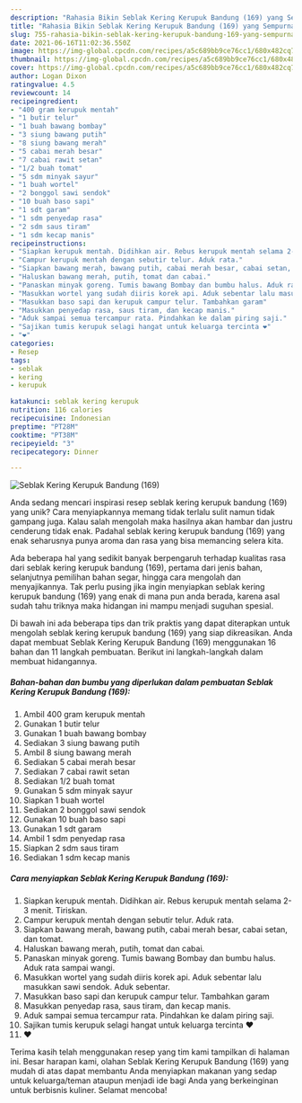 ```yaml
---
description: "Rahasia Bikin Seblak Kering Kerupuk Bandung (169) yang Sempurna"
title: "Rahasia Bikin Seblak Kering Kerupuk Bandung (169) yang Sempurna"
slug: 755-rahasia-bikin-seblak-kering-kerupuk-bandung-169-yang-sempurna
date: 2021-06-16T11:02:36.550Z
image: https://img-global.cpcdn.com/recipes/a5c689bb9ce76cc1/680x482cq70/seblak-kering-kerupuk-bandung-169-foto-resep-utama.jpg
thumbnail: https://img-global.cpcdn.com/recipes/a5c689bb9ce76cc1/680x482cq70/seblak-kering-kerupuk-bandung-169-foto-resep-utama.jpg
cover: https://img-global.cpcdn.com/recipes/a5c689bb9ce76cc1/680x482cq70/seblak-kering-kerupuk-bandung-169-foto-resep-utama.jpg
author: Logan Dixon
ratingvalue: 4.5
reviewcount: 14
recipeingredient:
- "400 gram kerupuk mentah"
- "1 butir telur"
- "1 buah bawang bombay"
- "3 siung bawang putih"
- "8 siung bawang merah"
- "5 cabai merah besar"
- "7 cabai rawit setan"
- "1/2 buah tomat"
- "5 sdm minyak sayur"
- "1 buah wortel"
- "2 bonggol sawi sendok"
- "10 buah baso sapi"
- "1 sdt garam"
- "1 sdm penyedap rasa"
- "2 sdm saus tiram"
- "1 sdm kecap manis"
recipeinstructions:
- "Siapkan kerupuk mentah. Didihkan air. Rebus kerupuk mentah selama 2-3 menit. Tiriskan."
- "Campur kerupuk mentah dengan sebutir telur. Aduk rata."
- "Siapkan bawang merah, bawang putih, cabai merah besar, cabai setan, dan tomat."
- "Haluskan bawang merah, putih, tomat dan cabai."
- "Panaskan minyak goreng. Tumis bawang Bombay dan bumbu halus. Aduk rata sampai wangi."
- "Masukkan wortel yang sudah diiris korek api. Aduk sebentar lalu masukkan sawi sendok. Aduk sebentar."
- "Masukkan baso sapi dan kerupuk campur telur. Tambahkan garam"
- "Masukkan penyedap rasa, saus tiram, dan kecap manis."
- "Aduk sampai semua tercampur rata. Pindahkan ke dalam piring saji."
- "Sajikan tumis kerupuk selagi hangat untuk keluarga tercinta ❤️"
- "❤️"
categories:
- Resep
tags:
- seblak
- kering
- kerupuk

katakunci: seblak kering kerupuk 
nutrition: 116 calories
recipecuisine: Indonesian
preptime: "PT28M"
cooktime: "PT38M"
recipeyield: "3"
recipecategory: Dinner

---
```



![Seblak Kering Kerupuk Bandung (169)](https://img-global.cpcdn.com/recipes/a5c689bb9ce76cc1/680x482cq70/seblak-kering-kerupuk-bandung-169-foto-resep-utama.jpg)

Anda sedang mencari inspirasi resep seblak kering kerupuk bandung (169) yang unik? Cara menyiapkannya memang tidak terlalu sulit namun tidak gampang juga. Kalau salah mengolah maka hasilnya akan hambar dan justru cenderung tidak enak. Padahal seblak kering kerupuk bandung (169) yang enak seharusnya punya aroma dan rasa yang bisa memancing selera kita.

Ada beberapa hal yang sedikit banyak berpengaruh terhadap kualitas rasa dari seblak kering kerupuk bandung (169), pertama dari jenis bahan, selanjutnya pemilihan bahan segar, hingga cara mengolah dan menyajikannya. Tak perlu pusing jika ingin menyiapkan seblak kering kerupuk bandung (169) yang enak di mana pun anda berada, karena asal sudah tahu triknya maka hidangan ini mampu menjadi suguhan spesial.




Di bawah ini ada beberapa tips dan trik praktis yang dapat diterapkan untuk mengolah seblak kering kerupuk bandung (169) yang siap dikreasikan. Anda dapat membuat Seblak Kering Kerupuk Bandung (169) menggunakan 16 bahan dan 11 langkah pembuatan. Berikut ini langkah-langkah dalam membuat hidangannya.

<!--inarticleads1-->

##### Bahan-bahan dan bumbu yang diperlukan dalam pembuatan Seblak Kering Kerupuk Bandung (169):

1. Ambil 400 gram kerupuk mentah
1. Gunakan 1 butir telur
1. Gunakan 1 buah bawang bombay
1. Sediakan 3 siung bawang putih
1. Ambil 8 siung bawang merah
1. Sediakan 5 cabai merah besar
1. Sediakan 7 cabai rawit setan
1. Sediakan 1/2 buah tomat
1. Gunakan 5 sdm minyak sayur
1. Siapkan 1 buah wortel
1. Sediakan 2 bonggol sawi sendok
1. Gunakan 10 buah baso sapi
1. Gunakan 1 sdt garam
1. Ambil 1 sdm penyedap rasa
1. Siapkan 2 sdm saus tiram
1. Sediakan 1 sdm kecap manis




<!--inarticleads2-->

##### Cara menyiapkan Seblak Kering Kerupuk Bandung (169):

1. Siapkan kerupuk mentah. Didihkan air. Rebus kerupuk mentah selama 2-3 menit. Tiriskan.
1. Campur kerupuk mentah dengan sebutir telur. Aduk rata.
1. Siapkan bawang merah, bawang putih, cabai merah besar, cabai setan, dan tomat.
1. Haluskan bawang merah, putih, tomat dan cabai.
1. Panaskan minyak goreng. Tumis bawang Bombay dan bumbu halus. Aduk rata sampai wangi.
1. Masukkan wortel yang sudah diiris korek api. Aduk sebentar lalu masukkan sawi sendok. Aduk sebentar.
1. Masukkan baso sapi dan kerupuk campur telur. Tambahkan garam
1. Masukkan penyedap rasa, saus tiram, dan kecap manis.
1. Aduk sampai semua tercampur rata. Pindahkan ke dalam piring saji.
1. Sajikan tumis kerupuk selagi hangat untuk keluarga tercinta ❤️
1. ❤️




Terima kasih telah menggunakan resep yang tim kami tampilkan di halaman ini. Besar harapan kami, olahan Seblak Kering Kerupuk Bandung (169) yang mudah di atas dapat membantu Anda menyiapkan makanan yang sedap untuk keluarga/teman ataupun menjadi ide bagi Anda yang berkeinginan untuk berbisnis kuliner. Selamat mencoba!
